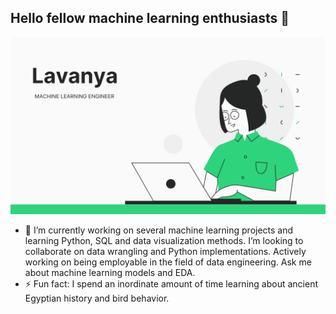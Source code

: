 ## Hello fellow machine learning enthusiasts 👋


  ![](lav.png)

- 🔭 I’m currently working on several machine learning projects and learning Python, SQL and data visualization methods. I’m looking to collaborate on data wrangling and Python implementations. Actively working on being employable in the field of data engineering. Ask me about machine learning models and EDA.
- ⚡ Fun fact: I spend an inordinate amount of time learning about ancient Egyptian history and bird behavior. 
